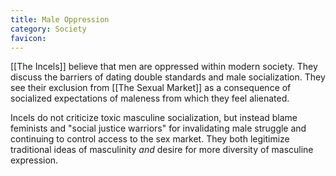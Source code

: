 ```yaml
---
title: Male Oppression
category: Society
favicon: 
---
```


[[The Incels]] believe that men are oppressed within modern society. They discuss the barriers of dating double standards and male socialization. They see their exclusion from [[The Sexual Market]] as a consequence of socialized expectations of maleness from which they feel alienated.

Incels do not criticize toxic masculine socialization, but instead blame feminists and "social justice warriors" for invalidating male struggle and continuing to control access to the sex market. They both legitimize traditional ideas of masculinity *and* desire for more diversity of masculine expression.
